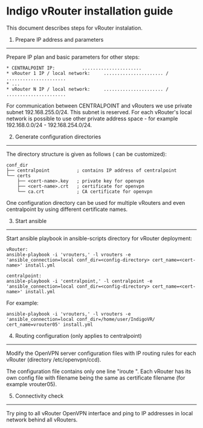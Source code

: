 Indigo vRouter installation guide
=================================

This document describes steps for vRouter instalation.


1. Prepare IP address and parameters
------------------------------------

Prepare IP plan and basic parameters for other steps:

	* CENTRALPOINT IP:			......................
	* vRouter 1 IP / local network:		...................... / ......................
	* ...
	* vRouter N IP / local network:		...................... / ......................

For communication between CENTRALPOINT and vRouters we use private subnet 192.168.255.0/24. This subnet is reserved. For each vRouter's local network is possible to use
other private address space - for example 192.168.0.0/24 - 192.168.254.0/24.

2. Generate configuration directories
-------------------------------------

The directory structure is given as follows (<cert-name> can be customized):

```
conf_dir
├── centralpoint          ; contains IP address of centralpoint
└── certs
    ├── <cert-name>.key   ; private key for openvpn
    ├── <cert-name>.crt   ; certificate for openvpn
    └── ca.crt            ; CA certificate for openvpn
```

One configuration directory can be used for multiple vRouters and even centralpoint by using different certificate names.


3. Start ansible
--------------------------------------------------------
Start ansible playbook in ansible-scripts directory for vRouter deployment:

```
vRouter:
ansible-playbook -i 'vrouters,' -l vrouters -e 'ansible_connection=local conf_dir=<config-directory> cert_name=<cert-name>' install.yml

centralpoint:
ansible-playbook -i 'centralpoint,' -l centralpoint -e 'ansible_connection=local conf_dir=<config-directory> cert_name=<cert-name>' install.yml
```

For example:

```
ansible-playbook -i 'vrouters,' -l vrouters -e 'ansible_connection=local conf_dir=/home/user/IndigoVR/ cert_name=vrouter05' install.yml
```

4. Routing configuration (only applies to centralpoint)
--------------------------------------------------------

Modify the OpenVPN server configuration files with IP routing rules for each vRouter (directory /etc/openvpn/ccd).

The configuration file contains only one line "iroute <local-network-behind-vRouter> <network-mask>". Each vRouter has its own config file with filename being the same as certificate filename (for example vrouter05).

5. Connectivity check
--------------------------------------------------------

Try ping to all vRouter OpenVPN interface and ping to IP addresses in local network behind all vRouters.


